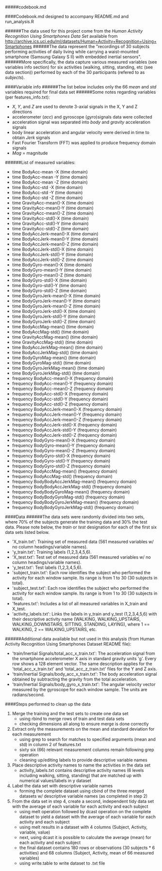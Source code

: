 #####codebook.md

####Codebook.md designed to accompany README.md and run_analysis.R

######The data used for this project come from the *Human Activity Recognition Using Smartphones Data Set* available from http://archive.ics.uci.edu/ml/datasets/Human+Activity+Recognition+Using+Smartphones
######The data represent the "recordings of 30 subjects performing activities of daily living while carrying a waist-mounted smartphone (Samsung Galaxy S II) with embedded inertial sensors". 
######More specifically, the data capture various measured variables (see variables info section) for six activities (walking, sitting, standing, etc (see data section)) performed by each of the 30 participants (refered to as *subjects*). 


####Variable info
######The list below includes only the 66 *mean* and *std* variables required for final data set 
######Some notes regarding variables (per features_info.txt):
- *X*, *Y*, and *Z* are used to denote 3-axial signals in the X, Y and Z directions
- accelerometer (*acc*) and gyroscope (*gyro*)signals data were collected
- acceleration signal was separated into *body* and *gravity* acceleration signals
- body linear acceleration and angular velocity were derived in time to obtain *Jerk* signals
- Fast Fourier Transform (FFT) was applied to produce frequency domain signals
- *Mag* = magnitude

######List of measured variables:
- time BodyAcc-mean -X (time domain)
- time BodyAcc-mean -Y (time domain)
- time BodyAcc-mean -Z (time domain)
- time BodyAcc-std -X (time domain)
- time BodyAcc-std -Y (time domain)
- time BodyAcc-std -Z (time domain)
- time GravityAcc-mean()-X (time domain)
- time GravityAcc-mean()-Y (time domain)
- time GravityAcc-mean()-Z (time domain)
- time GravityAcc-std()-X (time domain)
- time GravityAcc-std()-Y (time domain)
- time GravityAcc-std()-Z (time domain)
- time BodyAccJerk-mean()-X (time domain)
- time BodyAccJerk-mean()-Y (time domain)
- time BodyAccJerk-mean()-Z (time domain)
- time BodyAccJerk-std()-X (time domain)
- time BodyAccJerk-std()-Y (time domain)
- time BodyAccJerk-std()-Z (time domain)
- time BodyGyro-mean()-X (time domain)
- time BodyGyro-mean()-Y (time domain)
- time BodyGyro-mean()-Z (time domain)
- time BodyGyro-std()-X (time domain)
- time BodyGyro-std()-Y (time domain)
- time BodyGyro-std()-Z (time domain)
- time BodyGyroJerk-mean()-X (time domain)
- time BodyGyroJerk-mean()-Y (time domain)
- time BodyGyroJerk-mean()-Z (time domain)
- time BodyGyroJerk-std()-X (time domain)
- time BodyGyroJerk-std()-Y (time domain)
- time BodyGyroJerk-std()-Z (time domain)
- time BodyAccMag-mean() (time domain)
- time BodyAccMag-std() (time domain)
- time GravityAccMag-mean() (time domain)
- time GravityAccMag-std() (time domain)
- time BodyAccJerkMag-mean() (time domain)
- time BodyAccJerkMag-std() (time domain)
- time BodyGyroMag-mean() (time domain)
- time BodyGyroMag-std() (time domain)
- time BodyGyroJerkMag-mean() (time domain)
- time BodyGyroJerkMag-std() (time domain)
- frequency BodyAcc-mean()-X (frequency domain)
- frequency BodyAcc-mean()-Y (frequency domain)
- frequency BodyAcc-mean()-Z (frequency domain)
- frequency BodyAcc-std()-X (frequency domain)
- frequency BodyAcc-std()-Y (frequency domain)
- frequency BodyAcc-std()-Z (frequency domain)
- frequency BodyAccJerk-mean()-X (frequency domain)
- frequency BodyAccJerk-mean()-Y (frequency domain)
- frequency BodyAccJerk-mean()-Z (frequency domain)
- frequency BodyAccJerk-std()-X (frequency domain)
- frequency BodyAccJerk-std()-Y (frequency domain)
- frequency BodyAccJerk-std()-Z (frequency domain)
- frequency BodyGyro-mean()-X (frequency domain)
- frequency BodyGyro-mean()-Y (frequency domain)
- frequency BodyGyro-mean()-Z (frequency domain)
- frequency BodyGyro-std()-X (frequency domain)
- frequency BodyGyro-std()-Y (frequency domain)
- frequency BodyGyro-std()-Z (frequency domain)
- frequency BodyAccMag-mean() (frequency domain)
- frequency BodyAccMag-std() (frequency domain)
- frequency BodyBodyAccJerkMag-mean() (frequency domain)
- frequency BodyBodyAccJerkMag-std() (frequency domain)
- frequency BodyBodyGyroMag-mean() (frequency domain)
- frequency BodyBodyGyroMag-std() (frequency domain)
- frequency BodyBodyGyroJerkMag-mean() (frequency domain)
- frequency BodyBodyGyroJerkMag-std() (frequency domain)



####Data
######The data sets were randomly divided into two sets, where 70% of the subjects generate the training data and 30% the test data.  Please note below, the *train* or *test* designation for each of the first six data sets listed below.
- 'X_train.txt': Training set of measured data (561 measured variables w/ no column headings/variable names).
- 'y_train.txt': Training labels (1,2,3,4,5,6).
- 'X_test.txt': Test set of measured data (561 measured variables w/ no column headings/variable names).
- 'y_test.txt': Test labels (1,2,3,4,5,6).
- 'subject_train.txt': Each row identifies the subject who performed the activity for each window sample. Its range is from 1 to 30 (30 subjects in total). 
- 'subject_test.txt': Each row identifies the subject who performed the activity for each window sample. Its range is from 1 to 30 (30 subjects in total). 
- 'features.txt': Includes a list of all measured variables in X_train and X_test.
- 'activity_labels.txt': Links the labels in y_train and y_test (1,2,3,4,5,6) with their descriptive activity name (WALKING, WALKING_UPSTAIRS, WALKING_DOWNSTAIRS, SITTING, STANDING, LAYING), where 1 == WALKING, 2 == WALKING_UPSTAIRS, etc.

######Additional data available but not used in this analysis (from Human Activity Recognition Using Smartphones Dataset README file):
- 'train/Inertial Signals/total_acc_x_train.txt': The acceleration signal from the smartphone accelerometer X axis in standard gravity units 'g'. Every row shows a 128 element vector. The same description applies for the 'total_acc_x_train.txt' and 'total_acc_z_train.txt' files for the Y and Z axis. 
- 'train/Inertial Signals/body_acc_x_train.txt': The body acceleration signal obtained by subtracting the gravity from the total acceleration. 
- 'train/Inertial Signals/body_gyro_x_train.txt': The angular velocity vector measured by the gyroscope for each window sample. The units are radians/second. 



####Steps performed to clean up the data
1. Merge the training and the test sets to create one data set 
      - using rbind to merge rows of train and test data sets 
      - checking dimensions all along to ensure merge is done correctly
2. Extract only the measurements on the mean and standard deviation for each measurement
      - using grep to search for matches to specified arguments (mean and std) in column 2 of features.txt
      - sixty six (66) relevant measurement columns remain following grep operation 
      - cleaning up/editing labels to provide descriptive variable names
3. Place descriptive activity names to name the activities in the data set 
      - activity_labels.txt contains descriptive activity names (6 levels including walking, sitting, standing) that are matched up with numerical values/labels in y dataset
4. Label the data set with descriptive variable names 
      - forming the complete dataset using cbind of the three merged datasets w/ descriptive variable names (as completed in step 2)
5. From the data set in step 4, create a second, independent tidy data set with the average of each variable for each activity and each subject 
      - using melt operation followed by dcast operation on the complete dataset to yield a dataset with the average of each variable for each activity and each subject
      - using melt results in a dataset with 4 columns (Subject, Activity, variable, value)
      - next, using dcast it is possible to calculate the average (mean) for each activity and each subject
      - the final dataset contains 180 rows or observations (30 subjects * 6 activities) and 68 columns (Subject, Activity, mean of 66 measured variables)
      - using write.table to write dataset to .txt file
